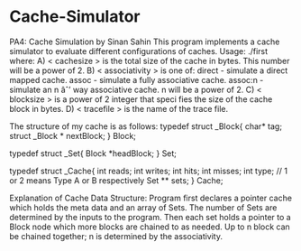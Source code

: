 # Cache-Simulator
PA4: Cache Simulation
by Sinan Sahin
This program implements a cache simulator to evaluate different configurations of caches.
Usage:
./first <cache size> <associativity> <block size> <trace file>
where:
A) < cachesize > is the total size of the cache in
bytes. This number will be a power of 2.
B) < associativity > is one of:
  direct - simulate a direct mapped cache.
  assoc - simulate a fully associative cache.
  assoc:n - simulate an n âˆ’ way associative cache. n will be a power of 2.
C) < blocksize > is a power of 2 integer that speci
fies the size of the cache block in bytes.
D) < tracefile > is the name of the trace file.

The structure of my cache is as follows:
typedef struct _Block{
    char* tag;
    struct _Block * nextBlock;
} Block;

typedef struct _Set{
    Block *headBlock;
} Set;

typedef struct _Cache{
    int reads;
    int writes;
    int hits;
    int misses;
    int type; // 1 or 2 means Type A or B respectively
    Set ** sets;
} Cache;

Explanation of Cache Data Structure:
Program first declares a pointer cache which holds the meta data and an array of Sets. 
The number of Sets are determined by the inputs to the program. 
Then each set holds a pointer to a Block node which more blocks are chained to as needed. 
Up to n block can be chained together; n is determined by the associativity.
